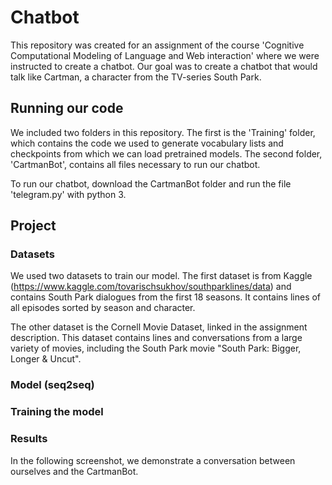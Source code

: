 # Chatbot

This repository was created for an assignment of the course 'Cognitive Computational Modeling of Language and Web interaction' where we were instructed to create a chatbot. Our goal was to create a chatbot that would talk like Cartman, a character from the TV-series South Park.

## Running our code

We included two folders in this repository. The first is the 'Training' folder, which contains the code we used to generate vocabulary lists and checkpoints from which we can load pretrained models. The second folder, 'CartmanBot', contains all files necessary to run our chatbot. 

To run our chatbot, download the CartmanBot folder and run the file 'telegram.py' with python 3.

## Project

### Datasets
We used two datasets to train our model. The first dataset is from Kaggle (https://www.kaggle.com/tovarischsukhov/southparklines/data) and contains South Park dialogues from the first 18 seasons. It contains lines of all episodes sorted by season and character.

The other dataset is the Cornell Movie Dataset, linked in the assignment description. This dataset contains lines and conversations from a large variety of movies, including the South Park movie "South Park: Bigger, Longer & Uncut".

### Model (seq2seq)

### Training the model

### Results

In the following screenshot, we demonstrate a conversation between ourselves and the CartmanBot.
